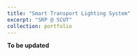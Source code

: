 ```yaml
---
title: "Smart Transport Lighting System"
excerpt: "SRP @ SCUT"
collection: portfolio
---
```


**To be updated**
